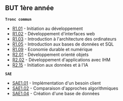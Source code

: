 ## BUT 1ère année

**`Tronc commun`**
- [R1.01](./R101) - Initiation au développement
- [R1.02](./R102) - Développement d'interfaces web
- [R1.03](./R103) - Introduction à l'architecture des ordinateurs
- [R1.05](./R105) - Introduction aux bases de données et SQL
- [R1.09](./R109) - Economie durable et numérique
- [R2.01](./R201) - Développement orienté objets
- [R2.02](./R202) - Développement d'applications avec IHM
- [R2.15](./R215) - Initiation aux données et à l'IA

**`SAE`**
- [SAE1.01](./SAE101) - Implémentation d'un besoin client
- [SAE1.02](./SAE102) - Comparaison d'approches algorithmiques
- [SAE1.04](./SAE104) - Création d'une base de données

